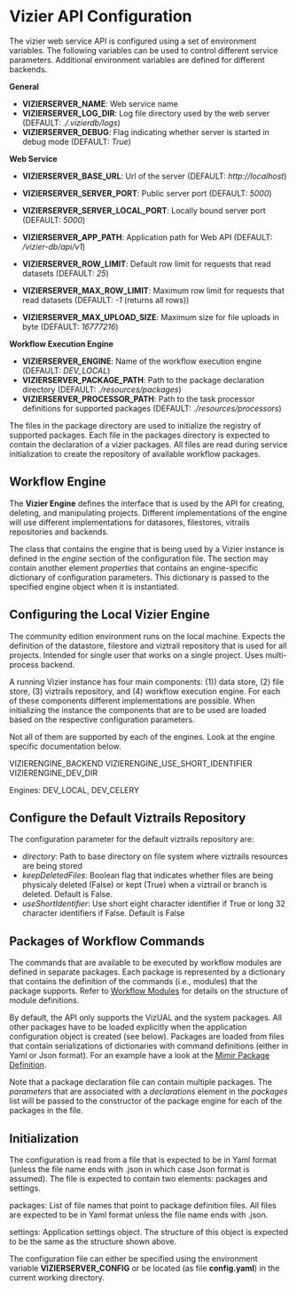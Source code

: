 Vizier API Configuration
========================

The vizier web service API is configured using a set of environment variables. The following variables can be used to control different service parameters. Additional environment variables are defined for different backends.

**General**

- **VIZIERSERVER_NAME**: Web service name
- **VIZIERSERVER_LOG_DIR**: Log file directory used by the web server (DEFAULT: *./.vizierdb/logs*)
- **VIZIERSERVER_DEBUG**: Flag indicating whether server is started in debug mode (DEFAULT: *True*)

**Web Service**

- **VIZIERSERVER_BASE_URL**: Url of the server (DEFAULT: *http://localhost*)
- **VIZIERSERVER_SERVER_PORT**: Public server port (DEFAULT: *5000*)
- **VIZIERSERVER_SERVER_LOCAL_PORT**: Locally bound server port (DEFAULT: *5000*)
- **VIZIERSERVER_APP_PATH**: Application path for Web API (DEFAULT: */vizier-db/api/v1*)

- **VIZIERSERVER_ROW_LIMIT**: Default row limit for requests that read datasets (DEFAULT: *25*)
- **VIZIERSERVER_MAX_ROW_LIMIT**: Maximum row limit for requests that read datasets (DEFAULT: *-1* (returns all rows))
- **VIZIERSERVER_MAX_UPLOAD_SIZE**: Maximum size for file uploads in byte (DEFAULT: *16777216*)

**Workflow Execution Engine**

- **VIZIERSERVER_ENGINE**: Name of the workflow execution engine (DEFAULT: *DEV_LOCAL*)
- **VIZIERSERVER_PACKAGE_PATH**: Path to the package declaration directory (DEFAULT: *./resources/packages*)
- **VIZIERSERVER_PROCESSOR_PATH**: Path to the task processor definitions for supported packages (DEFAULT: *./resources/processors*)


The files in the package directory are used to initialize the registry of supported packages. Each file in the packages directory is expected to contain the declaration of a vizier packages. All files are read during service initialization to create the repository of available workflow packages.



Workflow Engine
-------------

The **Vizier Engine** defines the interface that is used by the API for creating, deleting, and manipulating projects. Different implementations of the engine will use different implementations for datasores, filestores, vitrails repositories and backends.

The class that contains the engine that is being used by a Vizier instance is defined in the *engine* section of the configuration file. The section may contain another element *properties* that contains an engine-specific dictionary of configuration parameters. This dictionary is passed to the specified engine object when it is instantiated.

## Configuring the Local Vizier Engine

The community edition environment runs on the local machine. Expects the definition of the datastore, filestore and viztrail repository that is used for all projects. Intended for single user that works on a single project. Uses multi-process backend.

A running Vizier instance has four main components: (1)) data store, (2) file store, (3) viztrails repository, and (4) workflow execution engine. For each of these components different implementations are possible. When initializing the instance the components that are to be used are loaded based on the respective configuration parameters.

Not all of them are supported by each of the engines. Look at the engine specific documentation below.

VIZIERENGINE_BACKEND
VIZIERENGINE_USE_SHORT_IDENTIFIER
VIZIERENGINE_DEV_DIR


Engines: DEV_LOCAL, DEV_CELERY


## Configure the Default Viztrails Repository

The configuration parameter for the default viztrails repository are:

- *directory*: Path to base directory on file system where viztrails resources are being stored
- *keepDeletedFiles*: Boolean flag that indicates whether files are being physicaly deleted (False) or kept (True) when a viztrail or branch is deleted. Default is False.
- *useShortIdentifier*: Use short eight character identifier if True or long 32 character identifiers if False. Default is False



Packages of Workflow Commands
-----------------------------

The commands that are available to be executed by workflow modules are defined in separate packages. Each package is represented by a dictionary that contains the definition of the commands (i.e., modules) that the package supports. Refer to [Workflow Modules](https://github.com/VizierDB/web-api/blob/master/doc/workflow-modules.md) for details on the structure of module definitions.

By default, the API only supports the VizUAL and the system packages. All other packages have to be loaded explicitly when the application configuration object is created (see below). Packages are loaded from files that contain serializations of dictionaries with command definitions (either in Yaml or Json format). For an example have a look at the [Mimir Package Definition](https://github.com/VizierDB/web-api/blob/master/config/mimir.pckg.json).

Note that a package declaration file can contain multiple packages. The *parameters* that are associated with a *declarations* element in the *packages* list will be passed to the constructor of the package engine for each of the packages in the file.



Initialization
--------------

The configuration is read from a file that is expected to be in Yaml format (unless the file name ends with .json in which case Json format is assumed). The file is expected to contain two elements: packages and settings.

packages: List of file names that point to package definition files. All files are expected to be in Yaml format unless the file name ends with .json.

settings: Application settings object. The structure of this object is expected to be the same as the structure shown above.

The configuration file can either be specified using the environment variable **VIZIERSERVER_CONFIG** or be located (as file **config.yaml**) in the current working directory.
